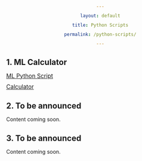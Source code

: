 ```yaml
---
layout: default
title: Python Scripts
permalink: /python-scripts/
---
```


<style>
  body {
    padding: 20px;
    text-align: center;
  }

  h1, h2, p, label {
    margin-bottom: 15px;
  }

  a {
    display: block;
    margin: 10px auto;
    font-size: 1.1em;
  }

  #content-wrapper {
    max-width: 800px;
    margin: 0 auto;
    text-align: left;
  }
</style>

<div id="content-wrapper">
  <h2>1. ML Calculator</h2>
  <p>
    <a href="https://github.com/Apophis-1/Python-scripts/ML-calculator.py" target="_blank">ML Python Script</a>
    <a href="https://gautham-sabhahit.github.io/ml-calculator/" target="_blank">Calculator</a>
  </p>

  <h2>2. To be announced</h2>
  <p>Content coming soon.</p>

  <h2>3. To be announced</h2>
  <p>Content coming soon.</p>
</div>
